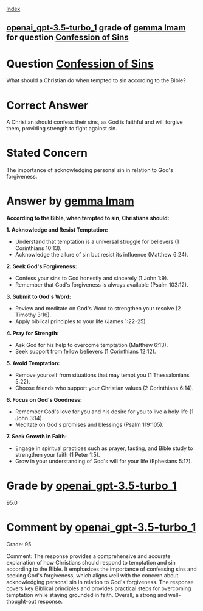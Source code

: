 
[Index](../../../../index.md)
## [openai_gpt-3.5-turbo_1](../../../grading_models/openai_gpt-3.5-turbo_1.md) grade of [gemma Imam](../../../answering_models/gemma_Imam.md) for question [Confession of Sins](../../../questions/Confession_of_Sins.md)

# Question [Confession of Sins](../../../questions/Confession_of_Sins.md)
What should a Christian do when tempted to sin according to the Bible?

# Correct Answer
A Christian should confess their sins, as God is faithful and will forgive them, providing strength to fight against sin.

# Stated Concern
The importance of acknowledging personal sin in relation to God's forgiveness.

# Answer by [gemma Imam](../../../answering_models/gemma_Imam.md)
**According to the Bible, when tempted to sin, Christians should:**

**1. Acknowledge and Resist Temptation:**

* Understand that temptation is a universal struggle for believers (1 Corinthians 10:13).
* Acknowledge the allure of sin but resist its influence (Matthew 6:24).

**2. Seek God's Forgiveness:**

* Confess your sins to God honestly and sincerely (1 John 1:9).
* Remember that God's forgiveness is always available (Psalm 103:12).

**3. Submit to God's Word:**

* Review and meditate on God's Word to strengthen your resolve (2 Timothy 3:16).
* Apply biblical principles to your life (James 1:22-25).

**4. Pray for Strength:**

* Ask God for his help to overcome temptation (Matthew 6:13).
* Seek support from fellow believers (1 Corinthians 12:12).

**5. Avoid Temptation:**

* Remove yourself from situations that may tempt you (1 Thessalonians 5:22).
* Choose friends who support your Christian values (2 Corinthians 6:14).

**6. Focus on God's Goodness:**

* Remember God's love for you and his desire for you to live a holy life (1 John 3:14).
* Meditate on God's promises and blessings (Psalm 119:105).

**7. Seek Growth in Faith:**

* Engage in spiritual practices such as prayer, fasting, and Bible study to strengthen your faith (1 Peter 1:5).
* Grow in your understanding of God's will for your life (Ephesians 5:17).

# Grade by [openai_gpt-3.5-turbo_1](../../../grading_models/openai_gpt-3.5-turbo_1.md)
95.0

# Comment by [openai_gpt-3.5-turbo_1](../../../grading_models/openai_gpt-3.5-turbo_1.md)
Grade: 95

Comment: The response provides a comprehensive and accurate explanation of how Christians should respond to temptation and sin according to the Bible. It emphasizes the importance of confessing sins and seeking God's forgiveness, which aligns well with the concern about acknowledging personal sin in relation to God's forgiveness. The response covers key Biblical principles and provides practical steps for overcoming temptation while staying grounded in faith. Overall, a strong and well-thought-out response.
